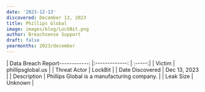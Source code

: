 ```yaml
---
date: '2023-12-13'
discovered: December 13, 2023
title: Phillips Global
image: images/blog/LockBit.png
author: Breachsense Support
draft: false
yearmonths: 2023/december
---
```


| Data Breach Report------------:     |:-------------:    | :-----:|
| Victim      | phillipsglobal.us      | 
| Threat Actor      | LockBit      | 
| Date Discovered      | Dec 13, 2023      | 
| Description      | Phillips Global is a manufacturing company.      | 
| Leak Size      | Unknown      | 

